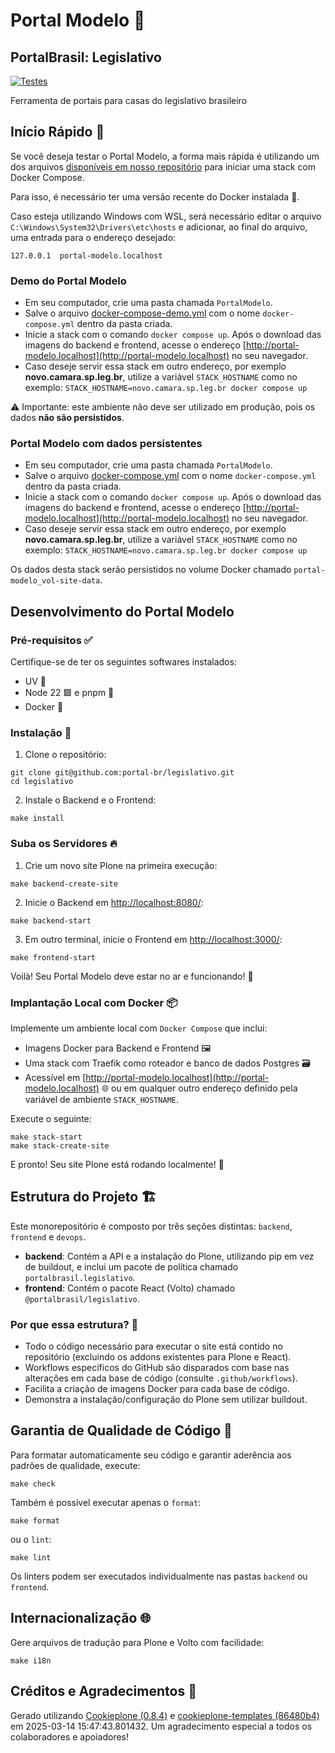 # Portal Modelo 🚀
## PortalBrasil: Legislativo

[![Testes](https://github.com/portal-br/legislativo/actions/workflows/main.yml/badge.svg)](https://github.com/portal-br/legislativo/actions/workflows/main.yml)

Ferramenta de portais para casas do legislativo brasileiro

## Início Rápido 🏁

Se você deseja testar o Portal Modelo, a forma mais rápida é utilizando um dos arquivos [disponíveis em nosso repositório](https://github.com/portal-br/legislativo/) para iniciar uma stack com Docker Compose.

Para isso, é necessário ter uma versão recente do Docker instalada 🐳.

Caso esteja utilizando Windows com WSL, será necessário editar o arquivo `C:\Windows\System32\Drivers\etc\hosts` e adicionar, ao final do arquivo, uma entrada para o endereço desejado:

```
127.0.0.1  portal-modelo.localhost
```

### Demo do Portal Modelo

- Em seu computador, crie uma pasta chamada `PortalModelo`.
- Salve o arquivo [docker-compose-demo.yml](https://raw.githubusercontent.com/portal-br/legislativo/refs/heads/main/docker-compose-demo.yml) com o nome `docker-compose.yml` dentro da pasta criada.
- Inicie a stack com o comando `docker compose up`. Após o download das imagens do backend e frontend, acesse o endereço [http://portal-modelo.localhost](http://portal-modelo.localhost) no seu navegador.
- Caso deseje servir essa stack em outro endereço, por exemplo **novo.camara.sp.leg.br**, utilize a variável `STACK_HOSTNAME` como no exemplo:
  `STACK_HOSTNAME=novo.camara.sp.leg.br docker compose up`

⚠️ Importante: este ambiente não deve ser utilizado em produção, pois os dados **não são persistidos**.

### Portal Modelo com dados persistentes

- Em seu computador, crie uma pasta chamada `PortalModelo`.
- Salve o arquivo [docker-compose.yml](https://raw.githubusercontent.com/portal-br/legislativo/refs/heads/main/docker-compose.yml) com o nome `docker-compose.yml` dentro da pasta criada.
- Inicie a stack com o comando `docker compose up`. Após o download das imagens do backend e frontend, acesse o endereço [http://portal-modelo.localhost](http://portal-modelo.localhost) no seu navegador.
- Caso deseje servir essa stack em outro endereço, por exemplo **novo.camara.sp.leg.br**, utilize a variável `STACK_HOSTNAME` como no exemplo:
  `STACK_HOSTNAME=novo.camara.sp.leg.br docker compose up`

Os dados desta stack serão persistidos no volume Docker chamado `portal-modelo_vol-site-data`.
## Desenvolvimento do Portal Modelo

### Pré-requisitos ✅

Certifique-se de ter os seguintes softwares instalados:

- UV 🐍
- Node 22 🟩 e pnpm 🧶
- Docker 🐳

### Instalação 🔧

1. Clone o repositório:

```shell
git clone git@github.com:portal-br/legislativo.git
cd legislativo
```

2. Instale o Backend e o Frontend:

```shell
make install
```

### Suba os Servidores 🔥

1. Crie um novo site Plone na primeira execução:

```shell
make backend-create-site
```

2. Inicie o Backend em [http://localhost:8080/](http://localhost:8080/):

```shell
make backend-start
```

3. Em outro terminal, inicie o Frontend em [http://localhost:3000/](http://localhost:3000/):

```shell
make frontend-start
```

Voilà! Seu Portal Modelo deve estar no ar e funcionando! 🎉

### Implantação Local com Docker 📦

Implemente um ambiente local com `Docker Compose` que inclui:

- Imagens Docker para Backend e Frontend 🖼️
- Uma stack com Traefik como roteador e banco de dados Postgres 🗃️
- Acessível em [http://portal-modelo.localhost](http://portal-modelo.localhost) 🌐 ou em qualquer outro endereço definido pela variável de ambiente `STACK_HOSTNAME`.

Execute o seguinte:

```shell
make stack-start
make stack-create-site
```

E pronto! Seu site Plone está rodando localmente! 🚀

## Estrutura do Projeto 🏗️

Este monorepositório é composto por três seções distintas: `backend`, `frontend` e `devops`.

- **backend**: Contém a API e a instalação do Plone, utilizando pip em vez de buildout, e inclui um pacote de política chamado `portalbrasil.legislativo`.
- **frontend**: Contém o pacote React (Volto) chamado `@portalbrasil/legislativo`.

### Por que essa estrutura? 🤔

- Todo o código necessário para executar o site está contido no repositório (excluindo os addons existentes para Plone e React).
- Workflows específicos do GitHub são disparados com base nas alterações em cada base de código (consulte `.github/workflows`).
- Facilita a criação de imagens Docker para cada base de código.
- Demonstra a instalação/configuração do Plone sem utilizar buildout.

## Garantia de Qualidade de Código 🧐

Para formatar automaticamente seu código e garantir aderência aos padrões de qualidade, execute:

```shell
make check
```

Também é possível executar apenas o `format`:

```shell
make format
```

ou o `lint`:

```shell
make lint
```

Os linters podem ser executados individualmente nas pastas `backend` ou `frontend`.

## Internacionalização 🌐

Gere arquivos de tradução para Plone e Volto com facilidade:

```shell
make i18n
```

## Créditos e Agradecimentos 🙏

Gerado utilizando [Cookieplone (0.8.4)](https://github.com/plone/cookieplone) e [cookieplone-templates (86480b4)](https://github.com/plone/cookieplone-templates/commit/86480b44baa3953c98534071089ac3c6b656f3f5) em 2025-03-14 15:47:43.801432. Um agradecimento especial a todos os colaboradores e apoiadores!
